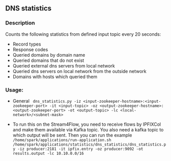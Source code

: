 ## DNS statistics

### Description

Counts the following statistics from defined input topic every 20 seconds:
- Record types
- Response codes
- Queried domains by domain name
- Queried domains that do not exist
- Queried external dns servers from local network
- Queried dns servers on local network from the outside network
- Domains with hosts which queried them

### Usage:
- General
` dns_statistics.py -iz <input-zookeeper-hostname>:<input-zookeeper-port> -it <input-topic> -oz <output-zookeeper-hostname>:<output-zookeeper-port> -ot <output-topic> -lc <local-network>/<subnet-mask>`

- To run this on the Stream4Flow, you need to receive flows by IPFIXCol and make them available via Kafka topic. You also need a kafka topic to which output will be sent.
Then you can run the example
`/home/spark/applications/run-application.sh /home/spark/applications/statistics/dns_statistics/dns_statistics.py -iz producer:2181 -it ipfix.entry -oz producer:9092 -ot results.output -lc 10.10.0.0/16`



